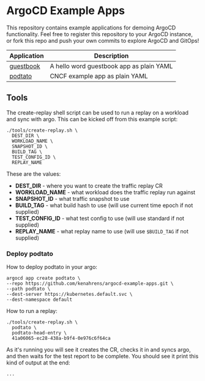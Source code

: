 # ArgoCD Example Apps

This repository contains example applications for demoing ArgoCD functionality. Feel free
to register this repository to your ArgoCD instance, or fork this repo and push your own commits
to explore ArgoCD and GitOps!

| Application | Description |
|-------------|-------------|
| [guestbook](guestbook/) | A hello word guestbook app as plain YAML |
| [podtato](podtato/) | CNCF example app as plain YAML |

## Tools

The create-replay shell script can be used to run a replay on a workload and sync with argo. This can be kicked off from this example script:

```
./tools/create-replay.sh \
  DEST_DIR \
  WORKLOAD_NAME \
  SNAPSHOT_ID \
  BUILD_TAG \
  TEST_CONFIG_ID \
  REPLAY_NAME
```

These are the values:
* **DEST_DIR** - where you want to create the traffic replay CR
* **WORKLOAD_NAME** - what workload does the traffic replay run against
* **SNAPSHOT_ID** - what traffic snapshot to use
* **BUILD_TAG** - what build hash to use (will use current time epoch if not supplied)
* **TEST_CONFIG_ID** - what test config to use (will use standard if not supplied)
* **REPLAY_NAME** - what replay name to use (will use `$BUILD_TAG` if not supplied)

### Deploy podtato

How to deploy podtato in your argo:

```
argocd app create podtato \
--repo https://github.com/kenahrens/argocd-example-apps.git \
--path podtato \
--dest-server https://kubernetes.default.svc \
--dest-namespace default
```

How to run a replay:

```
./tools/create-replay.sh \
  podtato \
  podtato-head-entry \
  41a06065-ec28-438a-b9f4-0e976c6f64ca
```

As it's running you will see it creates the CR, checks it in and syncs argo, and then waits for the test report to be complete. You should see it print this kind of output at the end:

```
...

```